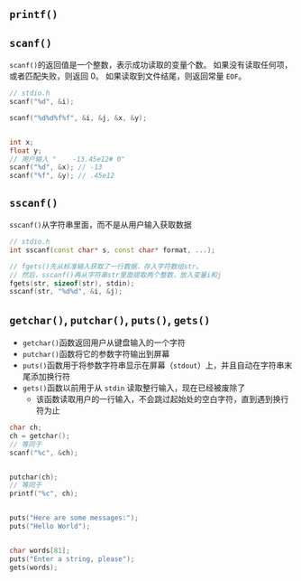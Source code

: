 ## `printf()`

## `scanf()`

`scanf()`的返回值是一个整数，表示成功读取的变量个数。
如果没有读取任何项，或者匹配失败，则返回 0。
如果读取到文件结尾，则返回常量 `EOF`。

```c++
// stdio.h
scanf("%d", &i);
```

```c++
scanf("%d%d%f%f", &i, &j, &x, &y);


int x;
float y;
// 用户输入 "    -13.45e12# 0"
scanf("%d", &x); // -13
scanf("%f", &y); // .45e12
```

## `sscanf()`

`sscanf()`从字符串里面，而不是从用户输入获取数据

```c++
// stdio.h
int sscanf(const char* s, const char* format, ...);
```

```c++
// fgets()先从标准输入获取了一行数据，存入字符数组str。
// 然后，sscanf()再从字符串str里面提取两个整数，放入变量i和j
fgets(str, sizeof(str), stdin);
sscanf(str, "%d%d", &i, &j);
```

## `getchar()`, `putchar()`, `puts()`, `gets()`

- `getchar()`函数返回用户从键盘输入的一个字符
- `putchar()`函数将它的参数字符输出到屏幕
- `puts()`函数用于将参数字符串显示在屏幕（`stdout`）上，并且自动在字符串末尾添加换行符
- `gets()`函数以前用于从 `stdin` 读取整行输入，现在已经被废除了
  - 该函数读取用户的一行输入，不会跳过起始处的空白字符，直到遇到换行符为止

```c++
char ch;
ch = getchar();
// 等同于
scanf("%c", &ch);


putchar(ch);
// 等同于
printf("%c", ch);


puts("Here are some messages:");
puts("Hello World");


char words[81];
puts("Enter a string, please");
gets(words);
```

